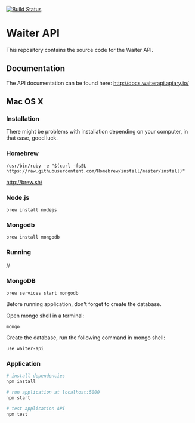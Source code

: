 [![Build Status](https://img.shields.io/travis/waiter-project/waiter-api.svg?style=flat-square&branch=develop)](https://img.shields.io/travis/waiter-project/waiter-api)



# Waiter API

This repository contains the source code for the Waiter API.

## Documentation

The API documentation can be found here: http://docs.waiterapi.apiary.io/

## Mac OS X

### Installation

There might be problems with installation depending on your computer, in that case, good luck.

### Homebrew

`/usr/bin/ruby -e "$(curl -fsSL https://raw.githubusercontent.com/Homebrew/install/master/install)"`

http://brew.sh/

### Node.js

`brew install nodejs`

### Mongodb

`brew install mongodb`

### Running

//

### MongoDB

`brew services start mongodb`

Before running application, don't forget to create the database.

Open mongo shell in a terminal:

`mongo`

Create the database, run the following command in mongo shell:

`use waiter-api`

### Application

``` bash
# install dependencies
npm install

# run application at localhost:5000
npm start

# test application API 
npm test
```
